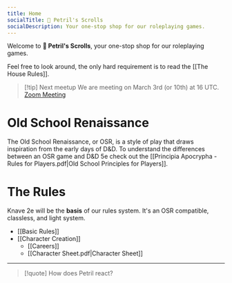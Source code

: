 ```yaml
---
title: Home
socialTitle: 📜 Petril's Scrolls
socialDescription: Your one-stop shop for our roleplaying games.
---
```

Welcome to **📜 Petril's Scrolls**, your one-stop shop for our roleplaying games. 

Feel free to look around, the only hard requirement is to read the [[The House Rules]].
>[!tip] Next meetup
>We are meeting on March 3rd (or 10th) at 16 UTC. [Zoom Meeting](http://bit.ly/3HSOWjN)
# Old School Renaissance
The Old School Renaissance, or OSR, is a style of play that draws inspiration from the early days of D&D. To understand the differences between an OSR game and D&D 5e check out the [[Principia Apocrypha - Rules for Players.pdf|Old School Principles for Players]].
# The Rules
Knave 2e will be the **basis** of our rules system. It's an OSR compatible, classless, and light  system.
- [[Basic Rules]]
- [[Character Creation]]
	- [[Careers]]
	- [[Character Sheet.pdf|Character Sheet]]
---
>[!quote]
> How does Petril react?

